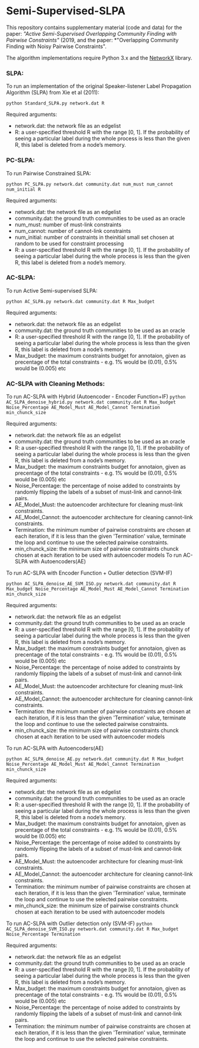 # Semi-Supervised-SLPA

This repository contains supplementary material (code and data) for the paper: *"Active Semi-Supervised Overlapping Community Finding with Pairwise Constraints"* (2019, and the paper: *"Overlapping Community Finding with Noisy Pairwise Constraints".

The algorithm implementations require Python 3.x and the [NetworkX](https://networkx.github.io/) library.

### SLPA:

To run an implementation of the original Speaker-listener Label Propagation Algorithm (SLPA) from Xie et al (2011):

```python Standard_SLPA.py network.dat R```

Required arguments:

- network.dat: the network file as an edgelist
- R: a user-specified threshold R with the range [0, 1]. If the probability of seeing a particular label during the whole process is less than the given R, this label is deleted from a node’s memory.

### PC-SLPA:

To run Pairwise Constrained SLPA:

```python PC_SLPA.py network.dat community.dat num_must num_cannot num_initial R```

Required arguments:

- network.dat: the network file as an edgelist
- community.dat: the ground truth communities to be used as an oracle
- num_must: number of must-link constraints
- num_cannot: number of cannot-link constraints
- num_initial: number of constraints in theinitial small set chosen at random to be used for constraint processing
- R: a user-specified threshold R with the range [0, 1]. If the probability of seeing a particular label during the whole process is less than the given R, this label is deleted from a node’s memory.


### AC-SLPA:

To run Active Semi-supervised SLPA:

```python AC_SLPA.py network.dat community.dat R Max_budget```

Required arguments:

- network.dat: the network file as an edgelist
- community.dat: the ground truth communities to be used as an oracle
- R: a user-specified threshold R with the range [0, 1]. If the probability of seeing a particular label during the whole process is less than the given R, this label is deleted from a node’s memory.
- Max_budget: the maximum constraints budget for annotaion, given as precentage of the total constraints - e.g. 1% would be (0.01), 0.5% would be (0.005) etc

### AC-SLPA with Cleaning Methods:

To run AC-SLPA with Hybrid (Autoencoder - Encoder Function+IF)
```python AC_SLPA_denoise_hybrid.py network.dat community.dat R Max_budget Noise_Percentage AE_Model_Must AE_Model_Cannot Termination min_chunck_size```

Required arguments:

- network.dat: the network file as an edgelist
- community.dat: the ground truth communities to be used as an oracle
- R: a user-specified threshold R with the range [0, 1]. If the probability of seeing a particular label during the whole process is less than the given R, this label is deleted from a node’s memory.
- Max_budget: the maximum constraints budget for annotaion, given as precentage of the total constraints - e.g. 1% would be (0.01), 0.5% would be (0.005) etc
- Noise_Percentage: the percentage of noise added to constraints by randomly flipping the labels of a subset of must-link and cannot-link pairs.
- AE_Model_Must: the autoencoder architecture for cleaning must-link constraints.
- AE_Model_Cannot: the autoencoder architecture for cleaning cannot-link constraints.
- Termination: the minimum number of pairwise constraints are chosen at each iteration, if it is less than the given 'Termination' value, terminate the loop and continue to use the selected pairwise constraints. 
- min_chunck_size: the minimum size of pairwise constraints chunck chosen at each iteration to be used with autoencoder models
To run AC-SLPA with Autoencoders(AE)

To run AC-SLPA with Encoder Function + Outlier detection (SVM-IF)

```python AC_SLPA_denoise_AE_SVM_ISO.py network.dat community.dat R Max_budget Noise_Percentage AE_Model_Must AE_Model_Cannot Termination min_chunck_size```

Required arguments:

- network.dat: the network file as an edgelist
- community.dat: the ground truth communities to be used as an oracle
- R: a user-specified threshold R with the range [0, 1]. If the probability of seeing a particular label during the whole process is less than the given R, this label is deleted from a node’s memory.
- Max_budget: the maximum constraints budget for annotaion, given as precentage of the total constraints - e.g. 1% would be (0.01), 0.5% would be (0.005) etc
- Noise_Percentage: the percentage of noise added to constraints by randomly flipping the labels of a subset of must-link and cannot-link pairs.
- AE_Model_Must: the autoencoder architecture for cleaning must-link constraints.
- AE_Model_Cannot: the autoencoder architecture for cleaning cannot-link constraints.
- Termination: the minimum number of pairwise constraints are chosen at each iteration, if it is less than the given 'Termination' value, terminate the loop and continue to use the selected pairwise constraints. 
- min_chunck_size: the minimum size of pairwise constraints chunck chosen at each iteration to be used with autoencoder models


To run AC-SLPA with Autoencoders(AE)

```python AC_SLPA_denoise_AE.py network.dat community.dat R Max_budget Noise_Percentage AE_Model_Must AE_Model_Cannot Termination min_chunck_size```

Required arguments:

- network.dat: the network file as an edgelist
- community.dat: the ground truth communities to be used as an oracle
- R: a user-specified threshold R with the range [0, 1]. If the probability of seeing a particular label during the whole process is less than the given R, this label is deleted from a node’s memory.
- Max_budget: the maximum constraints budget for annotaion, given as precentage of the total constraints - e.g. 1% would be (0.01), 0.5% would be (0.005) etc
- Noise_Percentage: the percentage of noise added to constraints by randomly flipping the labels of a subset of must-link and cannot-link pairs.
- AE_Model_Must: the autoencoder architecture for cleaning must-link constraints.
- AE_Model_Cannot: the autoencoder architecture for cleaning cannot-link constraints.
- Termination: the minimum number of pairwise constraints are chosen at each iteration, if it is less than the given 'Termination' value, terminate the loop and continue to use the selected pairwise constraints. 
- min_chunck_size: the minimum size of pairwise constraints chunck chosen at each iteration to be used with autoencoder models

To run AC-SLPA with Outlier detection only (SVM-IF)
```python AC_SLPA_denoise_SVM_ISO.py network.dat community.dat R Max_budget Noise_Percentage Termination```

Required arguments:

- network.dat: the network file as an edgelist
- community.dat: the ground truth communities to be used as an oracle
- R: a user-specified threshold R with the range [0, 1]. If the probability of seeing a particular label during the whole process is less than the given R, this label is deleted from a node’s memory.
- Max_budget: the maximum constraints budget for annotaion, given as precentage of the total constraints - e.g. 1% would be (0.01), 0.5% would be (0.005) etc
- Noise_Percentage: the percentage of noise added to constraints by randomly flipping the labels of a subset of must-link and cannot-link pairs.
- Termination: the minimum number of pairwise constraints are chosen at each iteration, if it is less than the given 'Termination' value, terminate the loop and continue to use the selected pairwise constraints. 
